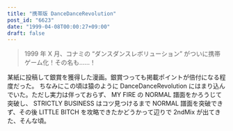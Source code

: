 ```yaml
---
title: "携帯版 DanceDanceRevolution"
post_id: "6623"
date: "1999-04-08T00:00:27+09:00"
draft: false
---
```



> 1999 年 X 月、コナミの “ダンスダンスレボリューション” がついに携帯ゲーム化！その名も……！

某紙に投稿して銀賞を獲得した漫画。銀賞つっても掲載ポイントが倍付になる程度だった。  ちなみにこの頃は猿のように DanceDanceRevolution にはまり込んでいた。ただし実力は伴っておらず、 MY FIRE の NORMAL 譜面をかろうじて突破し、 STRICTLY BUSINESS はコツ見つけるまで NORMAL 譜面を突破できず、その後 LITTLE BITCH を攻略できたかどうかって辺りで 2ndMix が出てきた、そんな頃。
